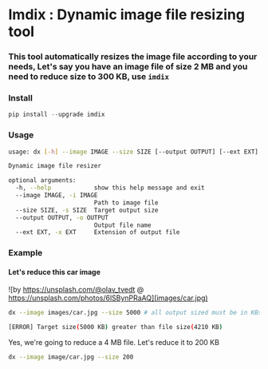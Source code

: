 # Imdix : Dynamic image file resizing tool

### This tool automatically resizes the image file according to your needs, Let's say you have an image file of size 2 MB and you need to reduce size to 300 KB, use `imdix`

### Install
```python
pip install --upgrade imdix 
```

### Usage
```bash
usage: dx [-h] --image IMAGE --size SIZE [--output OUTPUT] [--ext EXT]

Dynamic image file resizer

optional arguments:
  -h, --help            show this help message and exit
  --image IMAGE, -i IMAGE
                        Path to image file
  --size SIZE, -s SIZE  Target output size
  --output OUTPUT, -o OUTPUT
                        Output file name
  --ext EXT, -x EXT     Extension of output file
```

### Example
#### Let's reduce this car image
![by https://unsplash.com/@olav_tvedt @ https://unsplash.com/photos/6lSBynPRaAQ](images/car.jpg)

```bash
dx --image images/car.jpg --size 5000 # all output sized must be in KBs
```
```bash
[ERROR] Target size(5000 KB) greater than file size(4210 KB)
```
Yes, we're going to reduce a 4 MB file. Let's reduce it to 200 KB
```bash
dx --image image/car.jpg --size 200
```
